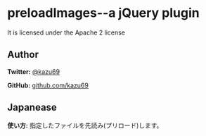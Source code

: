 # preloadImages--a jQuery plugin

It is licensed under the Apache 2 license

## Author
**Twitter:** [@kazu69](http://twitter.com/kazu69)

**GitHub:** [github.com/kazu69](https://github.com/kazu69)

## Japanease

**使い方:** 指定したファイルを先読み(プリロード)します。

